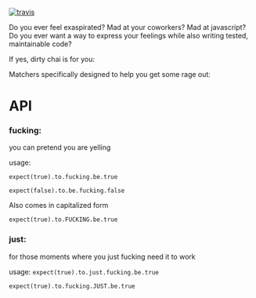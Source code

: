 
[![travis](https://travis-ci.org/ajberk/dirty-chai.svg?branch=master)](https://travis-ci.org/ajberk/dirty-chai)


Do you ever feel exaspirated? Mad at your coworkers? Mad at javascript? Do you ever want a way to express your feelings while also writing tested, maintainable code?

If yes, dirty chai is for you:

Matchers specifically designed to help you get some rage out:

# API
### fucking: 
you can pretend you are yelling

usage:

`expect(true).to.fucking.be.true`

`expect(false).to.be.fucking.false`

Also comes in capitalized form

`expect(true).to.FUCKING.be.true`


### just:
for those moments where you just fucking need it to work

usage:
`expect(true).to.just.fucking.be.true`

`expect(true).to.fucking.JUST.be.true`



